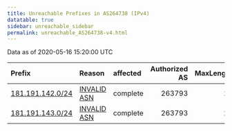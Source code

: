 ```yaml
---
title: Unreachable Prefixes in AS264738 (IPv4)
datatable: true
sidebar: unreachable_sidebar
permalink: unreachable_AS264738-v4.html
---
```


Data as of 2020-05-16 15:20:00 UTC


<div class="datatable-begin"></div>

| Prefix                                                     | Reason                                                                                                   | affected   |   Authorized AS |   MaxLength | Anchor                                         |   unreachable /24s |
|:-----------------------------------------------------------|:---------------------------------------------------------------------------------------------------------|:-----------|----------------:|------------:|:-----------------------------------------------|-------------------:|
| [181.191.142.0/24](https://stat.ripe.net/181.191.142.0/24) | [INVALID ASN](https://rpki-validator.ripe.net/announcement-preview?asn=AS264738&prefix=181.191.142.0/24) | complete   |          263793 |          24 | [LACNIC](unreachable_LACNIC_RPKI_Root-v4.html) |                  1 |
| [181.191.143.0/24](https://stat.ripe.net/181.191.143.0/24) | [INVALID ASN](https://rpki-validator.ripe.net/announcement-preview?asn=AS264738&prefix=181.191.143.0/24) | complete   |          263793 |          24 | [LACNIC](unreachable_LACNIC_RPKI_Root-v4.html) |                  1 |

<div class="datatable-end"></div>